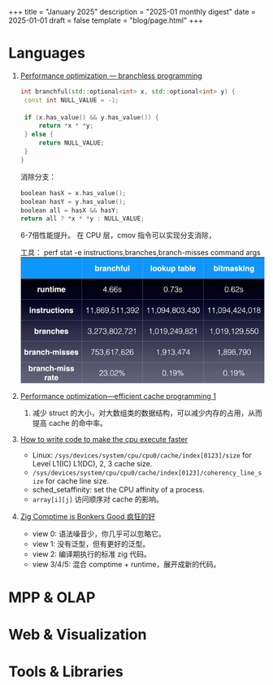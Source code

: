 +++
title = "January 2025"
description = "2025-01 monthly digest"
date = 2025-01-01
draft = false
template = "blog/page.html"
+++

# Languages
1. [Performance optimization — branchless programming](https://medium.com/@techhara/performance-optimization-technique-branchless-programming-a40c0a35511e)
   ```cpp
   int branchful(std::optional<int> x, std::optional<int> y) {
    const int NULL_VALUE = -1;

    if (x.has_value() && y.has_value()) {
        return *x * *y;
    } else {
        return NULL_VALUE;
    }
   }
   ```
   消除分支：
   ```cpp
   boolean hasX = x.has_value();
   boolean hasY = y.has_value();
   boolean all = hasX && hasY;
   return all ? *x * *y : NULL_VALUE;
   ```
   6-7倍性能提升。 在 CPU 层，cmov 指令可以实现分支消除，
   
   工具： perf stat -e instructions,branches,branch-misses  command args
   ![img.png](img.png)
2. [Performance optimization—efficient cache programming 1](https://medium.com/@techhara/performance-optimization-efficient-cache-programming-f107dce3bef0)
   1. 减少 struct 的大小，对大数组类的数据结构，可以减少内存的占用，从而提高 cache 的命中率。
3. [How to write code to make the cpu execute faster](https://blog.devgenius.io/cpu-cache-how-to-write-code-to-make-the-cpu-execute-faster-cc0cf4969c4b)
   - Linux: `/sys/devices/system/cpu/cpu0/cache/index[0123]/size` for Level L1(IC) L1(DC), 2, 3 cache size.
   - `/sys/devices/system/cpu/cpu0/cache/index[0123]/coherency_line_size` for cache line size.
   - sched_setaffinity: set the CPU affinity of a process.
   - `array[i][j]` 访问顺序对 cache 的影响。
4. [Zig Comptime is Bonkers Good 疯狂的好](https://www.scottredig.com/blog/bonkers_comptime/)
   - view 0: 语法噪音少，你几乎可以忽略它。
   - view 1: 没有泛型，但有更好的泛型。
   - view 2: 编译期执行的标准 zig 代码。
   - view 3/4/5: 混合 comptime + runtime，展开成新的代码。

# MPP & OLAP

# Web & Visualization

# Tools & Libraries